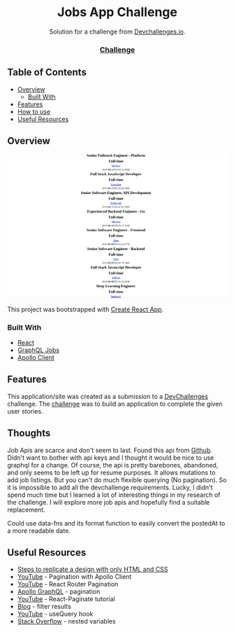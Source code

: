 <h1 align="center">Jobs App Challenge</h1>

<div align="center">
   Solution for a challenge from  <a href="http://devchallenges.io" target="_blank">Devchallenges.io</a>.
</div>

<div align="center">
  <h3>
    <a href="https://devchallenges.io/challenges/TtUjDt19eIHxNQ4n5jps">
      Challenge
    </a>
  </h3>
</div>

## Table of Contents

- [Overview](#overview)
  - [Built With](#built-with)
- [Features](#features)
- [How to use](#how-to-use)
- [Useful Resources](#useful-resources)

## Overview

![](jobs-app-challenge.png)

This project was bootstrapped with [Create React App](https://github.com/facebook/create-react-app).

### Built With

- [React](https://reactjs.org/)
- [GraphQL Jobs](https://graphql.jobs/docs/api/)
- [Apollo Client](https://www.apollographql.com/docs/react/)

## Features

This application/site was created as a submission to a [DevChallenges](https://devchallenges.io/challenges) challenge. The [challenge](https://devchallenges.io/challenges/TtUjDt19eIHxNQ4n5jps) was to build an application to complete the given user stories.

## Thoughts

Job Apis are scarce and don't seem to last.  Found this api from [Github](https://github.com/public-api-lists/public-api-lists).  Didn't want to bother with api keys and I thought it would be nice to use graphql for a change.  Of course, the api is pretty barebones, abandoned, and only seems to be left up for resume purposes.  It allows mutations to add job listings.  But you can't do much flexible querying (No pagination).  So it is impossible to add all the devchallenge requirements.  Lucky, I didn't spend much time but I learned a lot of interesting things in my research of the challenge.  I will explore more job apis and hopefully find a suitable replacement.   

Could use data-fns and its format function to easily convert the postedAt to a more readable date.  

## Useful Resources

- [Steps to replicate a design with only HTML and CSS](https://devchallenges-blogs.web.app/how-to-replicate-design/)
- [YouTube](https://www.youtube.com/watch?v=_DhYAk4Iy-0) - Pagination with Apollo Client
- [YouTube](https://www.youtube.com/watch?v=rAuEmI1Fat8) - React Router Pagination
- [Apollo GraphQL](https://www.apollographql.com/docs/react/pagination/offset-based) - pagination
- [YouTube](https://www.youtube.com/watch?v=kMuRr53RjcE) - React-Paginate tutorial
- [Blog](https://www.apollographql.com/blog/graphql/filtering/how-to-search-and-filter-results-with-graphql/) - filter results
- [YouTube](https://www.youtube.com/watch?v=DAiXXdGJjvQ) - useQuery hook
- [Stack Overflow](https://stackoverflow.com/questions/63041747/how-to-pass-nested-variables-to-the-graphql-query-in-apollo) - nested variables